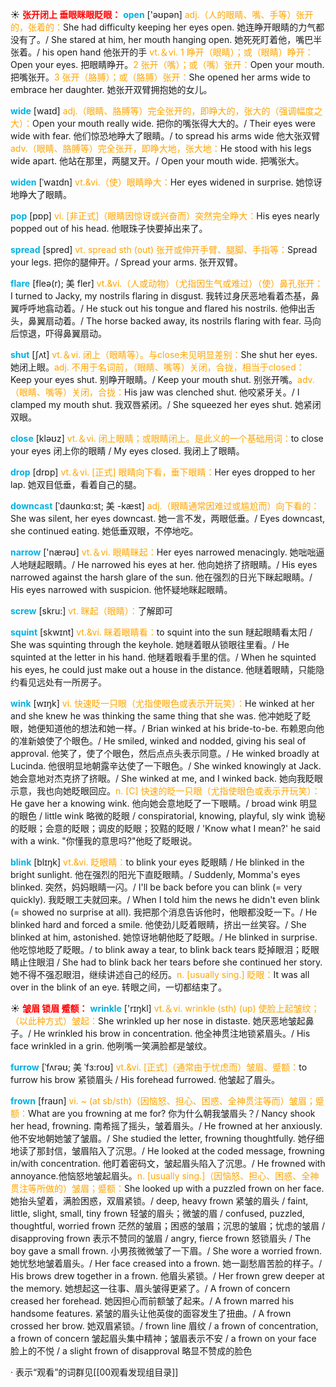 ☀ <font color="red">**张开闭上 垂眼眯眼眨眼：**</font>
<font color="sky blue">**open**</font> ['əʊpən] 
<font color="orange">adj.（人的眼睛、嘴、手等）张开的，张着的：</font>She had difficulty keeping her eyes open. 她连睁开眼睛的力气都没有了。/ She stared at him, her mouth hanging open. 她死死盯着他，嘴巴半张着。/ his open hand 他张开的手 <font color="orange">vt.＆vi. 1 睁开（眼睛）；或（眼睛）睁开：</font>Open your eyes. 把眼睛睁开。<font color="orange">2 张开（嘴）；或（嘴）张开：</font>Open your mouth. 把嘴张开。<font color="orange">3 张开（胳膊）；或（胳膊）张开：</font>She opened her arms wide to embrace her daughter. 她张开双臂拥抱她的女儿。

<font color="sky blue">**wide**</font> [waɪd] 
<font color="orange">adj.（眼睛、胳膊等）完全张开的，即睁大的，张大的（强调幅度之大）：</font>Open your mouth really wide. 把你的嘴张得大大的。/ Their eyes were wide with fear. 他们惊恐地睁大了眼睛。/ to spread his arms wide 他大张双臂 <font color="orange">adv.（眼睛、胳膊等）完全张开，即睁大地，张大地：</font>He stood with his legs wide apart. 他站在那里，两腿叉开。/ Open your mouth wide. 把嘴张大。
           
<font color="sky blue">**widen**</font> [ˈwaɪdn]
<font color="orange">vt.&vi.（使）眼睛睁大：</font>Her eyes widened in surprise. 她惊讶地睁大了眼睛。

<font color="sky blue">**pop**</font> [pɒp] 
<font color="orange">vi. [非正式]（眼睛因惊讶或兴奋而）突然完全睁大：</font>His eyes nearly popped out of his head. 他眼珠子快要掉出来了。

<font color="sky blue">**spread**</font> [spred] 
<font color="orange">vt. spread sth (out) 张开或伸开手臂、腿脚、手指等：</font>Spread your legs. 把你的腿伸开。/ Spread your arms. 张开双臂。
           
<font color="sky blue">**flare**</font> [fleə(r); 美 fler]
<font color="orange">vt.&vi.（人或动物）（尤指因生气或难过）（使）鼻孔张开：</font>I turned to Jacky, my nostrils flaring in disgust. 我转过身厌恶地看着杰基，鼻翼呼呼地翕动着。/ He stuck out his tongue and flared his nostrils. 他伸出舌头，鼻翼扇动着。/ The horse backed away, its nostrils flaring with fear. 马向后惊退，吓得鼻翼扇动。

<font color="sky blue">**shut**</font> [ʃʌt] 
<font color="orange">vt.＆vi. 闭上（眼睛等）。与close未见明显差别：</font>She shut her eyes. 她闭上眼。<font color="orange">adj. 不用于名词前，（眼睛、嘴等）关闭，合拢，相当于closed：</font>Keep your eyes shut. 别睁开眼睛。/ Keep your mouth shut. 别张开嘴。<font color="orange">adv.（眼睛、嘴等）关闭，合拢：</font>His jaw was clenched shut. 他咬紧牙关。/ I clamped my mouth shut. 我双唇紧闭。/ She squeezed her eyes shut. 她紧闭双眼。

<font color="sky blue">**close**</font> [kləʊz] 
<font color="orange">vt.＆vi. 闭上眼睛；或眼睛闭上。是此义的一个基础用词：</font>to close your eyes 闭上你的眼睛 / My eyes closed. 我闭上了眼睛。

<font color="sky blue">**drop**</font> [drɒp] 
<font color="orange">vt.＆vi. [正式] 眼睛向下看，垂下眼睛：</font>Her eyes dropped to her lap. 她双目低垂，看着自己的腿。
           
<font color="sky blue">**downcast**</font> [ˈdaʊnkɑ:st; 美 -kæst]
<font color="orange">adj.（眼睛通常因难过或尴尬而）向下看的：</font>She was silent, her eyes downcast. 她一言不发，两眼低垂。/ Eyes downcast, she continued eating. 她低垂双眼，不停地吃。

<font color="sky blue">**narrow**</font> ['nærəʊ] 
<font color="orange">vt.＆vi. 眼睛眯起：</font>Her eyes narrowed menacingly. 她咄咄逼人地瞇起眼睛。/ He narrowed his eyes at her. 他向她挤了挤眼睛。/ His eyes narrowed against the harsh glare of the sun. 他在强烈的日光下眯起眼睛。/ His eyes narrowed with suspicion. 他怀疑地眯起眼睛。
           
<font color="sky blue">**screw**</font> [skru:]
<font color="orange">vt. 眯起（眼睛）：</font>了解即可
                     
<font color="sky blue">**squint**</font> [skwɪnt]
<font color="orange">vt.&vi. 眯着眼睛看：</font>to squint into the sun 瞇起眼睛看太阳 / She was squinting through the keyhole. 她瞇着眼从锁眼往里看。/ He squinted at the letter in his hand. 他瞇着眼看手里的信。/ When he squinted his eyes, he could just make out a house in the distance. 他瞇着眼睛，只能隐约看见远处有一所房子。

<font color="sky blue">**wink**</font> [wɪŋk]
<font color="orange">vi. 快速眨一只眼（尤指使眼色或表示开玩笑）：</font>He winked at her and she knew he was thinking the same thing that she was. 他冲她眨了眨眼，她便知道他的想法和她一样。/ Brian winked at his bride-to-be. 布赖恩向他的准新娘使了个眼色。/ He smiled, winked and nodded, giving his seal of approval. 他笑了，使了个眼色，然后点点头表示同意。/ He winked broadly at Lucinda. 他很明显地朝露辛达使了一下眼色。/ She winked knowingly at Jack. 她会意地对杰克挤了挤眼。/ She winked at me, and I winked back. 她向我眨眼示意，我也向她眨眼回应。<font color="orange">n. [C] 快速的眨一只眼（尤指使眼色或表示开玩笑）：</font>He gave her a knowing wink. 他向她会意地眨了一下眼睛。/ broad wink 明显的眼色 / little wink 略微的眨眼 / conspiratorial, knowing, playful, sly wink 诡秘的眨眼；会意的眨眼；调皮的眨眼；狡黠的眨眼 / 'Know what I mean?' he said with a wink. "你懂我的意思吗?"他眨了眨眼说。

<font color="sky blue">**blink**</font> [blɪŋk]
<font color="orange">vt.&vi. 眨眼睛：</font>to blink your eyes 眨眼睛 / He blinked in the bright sunlight. 他在强烈的阳光下直眨眼睛。/ Suddenly, Momma's eyes blinked. 突然，妈妈眼睛一闪。/ I'll be back before you can blink (= very quickly). 我眨眼工夫就回来。/ When I told him the news he didn't even blink (= showed no surprise at all). 我把那个消息告诉他时，他眼都没眨一下。/ He blinked hard and forced a smile. 他使劲儿眨着眼睛，挤出一丝笑容。/ She blinked at him, astonished. 她惊讶地朝他眨了眨眼。/ He blinked in surprise. 他吃惊地眨了眨眼。/ to blink away a tear, to blink back tears 眨掉眼泪；眨眼睛止住眼泪 / She had to blink back her tears before she continued her story. 她不得不强忍眼泪，继续讲述自己的经历。<font color="orange">n. [usually sing.] 眨眼：</font>It was all over in the blink of an eye. 转眼之间，一切都结束了。

☀ <font color="red">**皱眉 锁眉 蹙额：**</font>
<font color="sky blue">**wrinkle**</font> ['rɪŋkl] 
<font color="orange">vt.＆vi. wrinkle (sth) (up) 使脸上起皱纹；（以此种方式）皱起：</font>She wrinkled up her nose in distaste. 她厌恶地皱起鼻子。/ He wrinkled his brow in concentration. 他全神贯注地锁紧眉头。/ His face wrinkled in a grin. 他咧嘴一笑满脸都是皱纹。
           
<font color="sky blue">**furrow**</font> [ˈfʌrəʊ; 美 ˈfɜ:roʊ]
<font color="orange">vt.&vi. [正式]（通常由于忧虑而）皱眉、蹙额：</font>to furrow his brow 紧锁眉头 / His forehead furrowed. 他皱起了眉头。
           
<font color="sky blue">**frown**</font> [fraʊn]
<font color="orange">vi. ~ (at sb/sth)（因恼怒、担心、困惑、全神贯注等而）皱眉；蹙额：</font>What are you frowning at me for? 你为什么朝我皱眉头？/ Nancy shook her head, frowning. 南希摇了摇头，皱着眉头。/ He frowned at her anxiously. 他不安地朝她皱了皱眉。/ She studied the letter, frowning thoughtfully. 她仔细地读了那封信，皱眉陷入了沉思。/ He looked at the coded message, frowning in/with concentration. 他盯着密码文，皱起眉头陷入了沉思。/ He frowned with annoyance.他恼怒地皱起眉头。<font color="orange">n. [usually sing.]（因恼怒、担心、困惑、全神贯注等所做的）皱眉；蹙额：</font>She looked up with a puzzled frown on her face. 她抬头望着，满脸困惑，双眉紧锁。/ deep, heavy frown 紧皱的眉头 / faint, little, slight, small, tiny frown 轻皱的眉头；微皱的眉 / confused, puzzled, thoughtful, worried frown 茫然的皱眉；困惑的皱眉；沉思的皱眉；忧虑的皱眉 / disapproving frown 表示不赞同的皱眉 / angry, fierce frown 怒锁眉头 / The boy gave a small frown. 小男孩微微皱了一下眉。/ She wore a worried frown. 她忧愁地皱着眉头。/ Her face creased into a frown. 她一副愁眉苦脸的样子。/ His brows drew together in a frown. 他眉头紧锁。/ Her frown grew deeper at the memory. 她想起这一往事、眉头皱得更紧了。/ A frown of concern creased her forehead. 她因担心而前额皱了起来。/ A frown marred his handsome features. 紧皱的眉头让他英俊的面容发生了扭曲。/ A frown crossed her brow. 她双眉紧锁。/ frown line 眉纹 / a frown of concentration, a frown of concern 皱起眉头集中精神；皱眉表示不安 / a frown on your face 脸上的不悦 / a slight frown of disapproval 略显不赞成的脸色

· 表示“观看”的词群见[[00观看发现组目录]]
